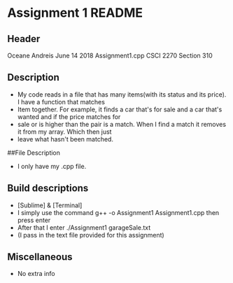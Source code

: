 # Assignment 1 README
## Header
Oceane Andreis
June 14 2018
Assignment1.cpp 
CSCI 2270 Section 310


## Description

* My code reads in a file that has many items(with its status and its price). I have a function that matches
* Item together. For example, it finds a car that's for sale and a car that's wanted and if the price matches for 
* sale or is higher than the pair is a match. When I find a match it removes it from my array. Which then just
* leave what hasn't been matched. 

##File Description

* I only have my .cpp file. 

## Build descriptions

* [Sublime] & [Terminal]
* I simply use the command g++ -o Assignment1 Assignment1.cpp then press enter
* After that I enter ./Assignment1 garageSale.txt 
* (I pass in the text file provided for this assignment)


## Miscellaneous

* No extra info





